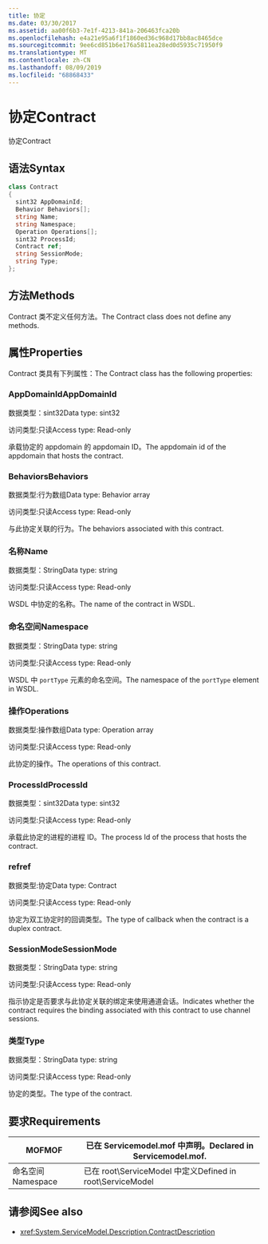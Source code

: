 ```yaml
---
title: 协定
ms.date: 03/30/2017
ms.assetid: aa00f6b3-7e1f-4213-841a-206463fca20b
ms.openlocfilehash: e4a21e95a6f1f1860ed36c968d17bb8ac8465dce
ms.sourcegitcommit: 9ee6cd851b6e176a5811ea28ed0d5935c71950f9
ms.translationtype: MT
ms.contentlocale: zh-CN
ms.lasthandoff: 08/09/2019
ms.locfileid: "68868433"
---
```

# <a name="contract"></a><span data-ttu-id="87775-102">协定</span><span class="sxs-lookup"><span data-stu-id="87775-102">Contract</span></span>
<span data-ttu-id="87775-103">协定</span><span class="sxs-lookup"><span data-stu-id="87775-103">Contract</span></span>  
  
## <a name="syntax"></a><span data-ttu-id="87775-104">语法</span><span class="sxs-lookup"><span data-stu-id="87775-104">Syntax</span></span>  
  
```csharp
class Contract  
{  
  sint32 AppDomainId;  
  Behavior Behaviors[];  
  string Name;  
  string Namespace;  
  Operation Operations[];  
  sint32 ProcessId;  
  Contract ref;  
  string SessionMode;  
  string Type;  
};  
```  
  
## <a name="methods"></a><span data-ttu-id="87775-105">方法</span><span class="sxs-lookup"><span data-stu-id="87775-105">Methods</span></span>  
 <span data-ttu-id="87775-106">Contract 类不定义任何方法。</span><span class="sxs-lookup"><span data-stu-id="87775-106">The Contract class does not define any methods.</span></span>  
  
## <a name="properties"></a><span data-ttu-id="87775-107">属性</span><span class="sxs-lookup"><span data-stu-id="87775-107">Properties</span></span>  
 <span data-ttu-id="87775-108">Contract 类具有下列属性：</span><span class="sxs-lookup"><span data-stu-id="87775-108">The Contract class has the following properties:</span></span>  
  
### <a name="appdomainid"></a><span data-ttu-id="87775-109">AppDomainId</span><span class="sxs-lookup"><span data-stu-id="87775-109">AppDomainId</span></span>  
 <span data-ttu-id="87775-110">数据类型：sint32</span><span class="sxs-lookup"><span data-stu-id="87775-110">Data type: sint32</span></span>  
  
 <span data-ttu-id="87775-111">访问类型:只读</span><span class="sxs-lookup"><span data-stu-id="87775-111">Access type: Read-only</span></span>  
  
 <span data-ttu-id="87775-112">承载协定的 appdomain 的 appdomain ID。</span><span class="sxs-lookup"><span data-stu-id="87775-112">The appdomain id of the appdomain that hosts the contract.</span></span>  
  
### <a name="behaviors"></a><span data-ttu-id="87775-113">Behaviors</span><span class="sxs-lookup"><span data-stu-id="87775-113">Behaviors</span></span>  
 <span data-ttu-id="87775-114">数据类型:行为数组</span><span class="sxs-lookup"><span data-stu-id="87775-114">Data type: Behavior array</span></span>  
  
 <span data-ttu-id="87775-115">访问类型:只读</span><span class="sxs-lookup"><span data-stu-id="87775-115">Access type: Read-only</span></span>  
  
 <span data-ttu-id="87775-116">与此协定关联的行为。</span><span class="sxs-lookup"><span data-stu-id="87775-116">The behaviors associated with this contract.</span></span>  
  
### <a name="name"></a><span data-ttu-id="87775-117">名称</span><span class="sxs-lookup"><span data-stu-id="87775-117">Name</span></span>  
 <span data-ttu-id="87775-118">数据类型：String</span><span class="sxs-lookup"><span data-stu-id="87775-118">Data type: string</span></span>  
  
 <span data-ttu-id="87775-119">访问类型:只读</span><span class="sxs-lookup"><span data-stu-id="87775-119">Access type: Read-only</span></span>  
  
 <span data-ttu-id="87775-120">WSDL 中协定的名称。</span><span class="sxs-lookup"><span data-stu-id="87775-120">The name of the contract in WSDL.</span></span>  
  
### <a name="namespace"></a><span data-ttu-id="87775-121">命名空间</span><span class="sxs-lookup"><span data-stu-id="87775-121">Namespace</span></span>  
 <span data-ttu-id="87775-122">数据类型：String</span><span class="sxs-lookup"><span data-stu-id="87775-122">Data type: string</span></span>  
  
 <span data-ttu-id="87775-123">访问类型:只读</span><span class="sxs-lookup"><span data-stu-id="87775-123">Access type: Read-only</span></span>  
  
 <span data-ttu-id="87775-124">WSDL 中 `portType` 元素的命名空间。</span><span class="sxs-lookup"><span data-stu-id="87775-124">The namespace of the `portType` element in WSDL.</span></span>  
  
### <a name="operations"></a><span data-ttu-id="87775-125">操作</span><span class="sxs-lookup"><span data-stu-id="87775-125">Operations</span></span>  
 <span data-ttu-id="87775-126">数据类型:操作数组</span><span class="sxs-lookup"><span data-stu-id="87775-126">Data type: Operation array</span></span>  
  
 <span data-ttu-id="87775-127">访问类型:只读</span><span class="sxs-lookup"><span data-stu-id="87775-127">Access type: Read-only</span></span>  
  
 <span data-ttu-id="87775-128">此协定的操作。</span><span class="sxs-lookup"><span data-stu-id="87775-128">The operations of this contract.</span></span>  
  
### <a name="processid"></a><span data-ttu-id="87775-129">ProcessId</span><span class="sxs-lookup"><span data-stu-id="87775-129">ProcessId</span></span>  
 <span data-ttu-id="87775-130">数据类型：sint32</span><span class="sxs-lookup"><span data-stu-id="87775-130">Data type: sint32</span></span>  
  
 <span data-ttu-id="87775-131">访问类型:只读</span><span class="sxs-lookup"><span data-stu-id="87775-131">Access type: Read-only</span></span>  
  
 <span data-ttu-id="87775-132">承载此协定的进程的进程 ID。</span><span class="sxs-lookup"><span data-stu-id="87775-132">The process Id of the process that hosts the contract.</span></span>  
  
### <a name="ref"></a><span data-ttu-id="87775-133">ref</span><span class="sxs-lookup"><span data-stu-id="87775-133">ref</span></span>  
 <span data-ttu-id="87775-134">数据类型:协定</span><span class="sxs-lookup"><span data-stu-id="87775-134">Data type: Contract</span></span>  
  
 <span data-ttu-id="87775-135">访问类型:只读</span><span class="sxs-lookup"><span data-stu-id="87775-135">Access type: Read-only</span></span>  
  
 <span data-ttu-id="87775-136">协定为双工协定时的回调类型。</span><span class="sxs-lookup"><span data-stu-id="87775-136">The type of callback when the contract is a duplex contract.</span></span>  
  
### <a name="sessionmode"></a><span data-ttu-id="87775-137">SessionMode</span><span class="sxs-lookup"><span data-stu-id="87775-137">SessionMode</span></span>  
 <span data-ttu-id="87775-138">数据类型：String</span><span class="sxs-lookup"><span data-stu-id="87775-138">Data type: string</span></span>  
  
 <span data-ttu-id="87775-139">访问类型:只读</span><span class="sxs-lookup"><span data-stu-id="87775-139">Access type: Read-only</span></span>  
  
 <span data-ttu-id="87775-140">指示协定是否要求与此协定关联的绑定来使用通道会话。</span><span class="sxs-lookup"><span data-stu-id="87775-140">Indicates whether the contract requires the binding associated with this contract to use channel sessions.</span></span>  
  
### <a name="type"></a><span data-ttu-id="87775-141">类型</span><span class="sxs-lookup"><span data-stu-id="87775-141">Type</span></span>  
 <span data-ttu-id="87775-142">数据类型：String</span><span class="sxs-lookup"><span data-stu-id="87775-142">Data type: string</span></span>  
  
 <span data-ttu-id="87775-143">访问类型:只读</span><span class="sxs-lookup"><span data-stu-id="87775-143">Access type: Read-only</span></span>  
  
 <span data-ttu-id="87775-144">协定的类型。</span><span class="sxs-lookup"><span data-stu-id="87775-144">The type of the contract.</span></span>  
  
## <a name="requirements"></a><span data-ttu-id="87775-145">要求</span><span class="sxs-lookup"><span data-stu-id="87775-145">Requirements</span></span>  
  
|<span data-ttu-id="87775-146">MOF</span><span class="sxs-lookup"><span data-stu-id="87775-146">MOF</span></span>|<span data-ttu-id="87775-147">已在 Servicemodel.mof 中声明。</span><span class="sxs-lookup"><span data-stu-id="87775-147">Declared in Servicemodel.mof.</span></span>|  
|---------|-----------------------------------|  
|<span data-ttu-id="87775-148">命名空间</span><span class="sxs-lookup"><span data-stu-id="87775-148">Namespace</span></span>|<span data-ttu-id="87775-149">已在 root\ServiceModel 中定义</span><span class="sxs-lookup"><span data-stu-id="87775-149">Defined in root\ServiceModel</span></span>|  
  
## <a name="see-also"></a><span data-ttu-id="87775-150">请参阅</span><span class="sxs-lookup"><span data-stu-id="87775-150">See also</span></span>

- <xref:System.ServiceModel.Description.ContractDescription>
